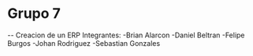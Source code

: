 # Grupo 7
-- Creacion de un ERP 
Integrantes:
-Brian Alarcon
-Daniel Beltran
-Felipe Burgos
-Johan Rodriguez
-Sebastian Gonzales
